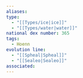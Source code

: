 ```yaml
---
aliases: 
type:
  - "[[Types/ice|ice]]"
  - "[[Types/water|water]]"
national dex number: 365
tags:
  - Hoenn
evolution line:
  - "[[Spheal|Spheal]]"
  - "[[Sealeo|Sealeo]]"
associated: 
---
```

